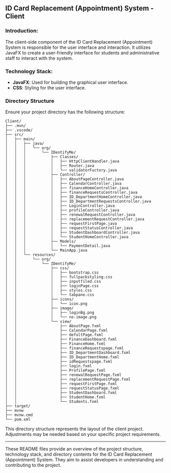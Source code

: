 ## ID Card Replacement (Appointment) System - Client

### Introduction:
The client-side component of the ID Card Replacement (Appointment) System is responsible for the user interface and interaction. It utilizes JavaFX to create a user-friendly interface for students and administrative staff to interact with the system.

### Technology Stack:
- **JavaFX**: Used for building the graphical user interface.
- **CSS**: Styling for the user interface.

### Directory Structure

Ensure your project directory has the following structure:

```
Client/
├── .mvn/
├── .vscode/
├── src/
│   ├── main/
│   │   ├── java/
│   │   │   └── org/
│   │   │       └── IDentifyMe/
│   │   │           ├── Classes/
│   │   │           │   ├── HttpClientHandler.java
│   │   │           │   ├── Router.java
│   │   │           │   └── validatorFuctory.java
│   │   │           ├── Controller/
│   │   │           │   ├── AboutPageController.java
│   │   │           │   ├── CalendarController.java
│   │   │           │   ├── financeHomeController.java
│   │   │           │   ├── financeRequestsController.java
│   │   │           │   ├── ID_DepartmentHomeController.java
│   │   │           │   ├── ID_DepartmentRequestsController.java
│   │   │           │   ├── LoginController.java
│   │   │           │   ├── profileController.java
│   │   │           │   ├── renewalRequestController.java
│   │   │           │   ├── replacementRequestController.java
│   │   │           │   ├── requestFirstPage.java
│   │   │           │   ├── requestStatusController.java
│   │   │           │   ├── StudentDashboardController.java
│   │   │           │   └── StudentHomeController.java
│   │   │           ├── Models/
│   │   │           │   └── PaymentDetail.java
│   │   │           └── MainApp.java
│   │   └── resources/
│   │       └── org/
│   │           └── IDentifyMe/
│   │               ├── css/
│   │               │   ├── bootstrap.css
│   │               │   ├── fullpackstyling.css
│   │               │   ├── inputfiled.css
│   │               │   ├── loginPage.css
│   │               │   ├── styles.css
│   │               │   └── tabpane.css
│   │               ├── icons/
│   │               │   └── icon.png
│   │               ├── image/
│   │               │   ├── loginBg.png
│   │               │   └── no-image.png
│   │               └── view/
│   │                   ├── AboutPage.fxml
│   │                   ├── CalendarPage.fxml
│   │                   ├── defultPage.fxml
│   │                   ├── FinanceDashboard.fxml
│   │                   ├── FinanceHome.fxml
│   │                   ├── financeRequestspage.fxml
│   │                   ├── ID_DepartmentDashboard.fxml
│   │                   ├── ID_DepartmentHome.fxml
│   │                   ├── idRequestspage.fxml
│   │                   ├── login.fxml
│   │                   ├── ProfilePage.fxml
│   │                   ├── renewalRequestPage.fxml
│   │                   ├── replacementRequestPage.fxml
│   │                   ├── requestFirstPage.fxml
│   │                   ├── requestStatusPage.fxml
│   │                   ├── StudentDashboard.fxml
│   │                   ├── StudentHome.fxml
│   │                   └── Students.fxml
├── target/
├── mvnw
├── mvnw.cmd
└── pom.xml
```

This directory structure represents the layout of the client project. Adjustments may be needed based on your specific project requirements.

---

These README files provide an overview of the project structure, technology stack, and directory contents for the ID Card Replacement (Appointment) System. They aim to assist developers in understanding and contributing to the project.
